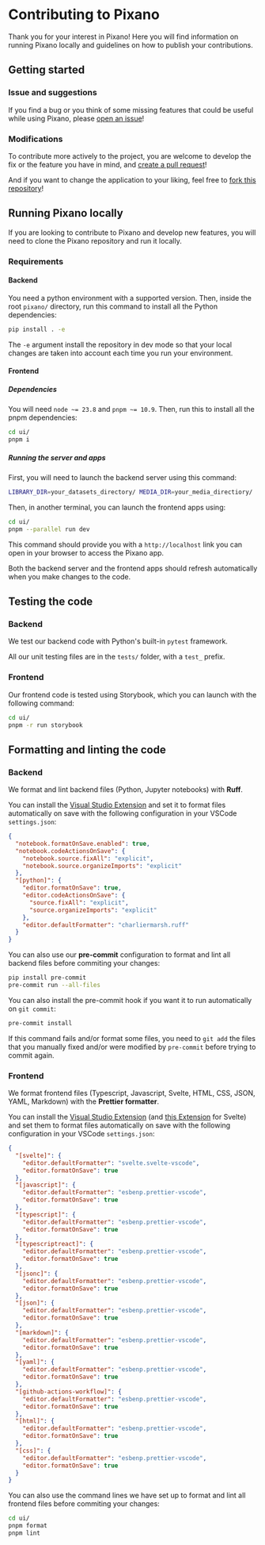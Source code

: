 # Contributing to Pixano

Thank you for your interest in Pixano! Here you will find information on running Pixano locally and guidelines on how to publish your contributions.

## Getting started

### Issue and suggestions

If you find a bug or you think of some missing features that could be useful while using Pixano, please [open an issue](https://github.com/pixano/pixano/issues)!

### Modifications

To contribute more actively to the project, you are welcome to develop the fix or the feature you have in mind, and [create a pull request](https://github.com/pixano/pixano/pulls)!

And if you want to change the application to your liking, feel free to [fork this repository](https://github.com/pixano/pixano/fork)!

## Running Pixano locally

If you are looking to contribute to Pixano and develop new features, you will need to clone the Pixano repository and run it locally.

### Requirements

#### Backend

You need a python environment with a supported version. Then, inside the root `pixano/` directory, run this command to install all the Python dependencies:

```bash
pip install . -e
```

The `-e` argument install the repository in dev mode so that your local changes are taken into account each time you run your environment.

#### Frontend

##### Dependencies

You will need `node ~= 23.8` and `pnpm ~= 10.9`. Then, run this to install all the pnpm dependencies:

```bash
cd ui/
pnpm i
```

##### Running the server and apps

First, you will need to launch the backend server using this command:

```bash
LIBRARY_DIR=your_datasets_directory/ MEDIA_DIR=your_media_directiory/  uvicorn pixano.app:create_app --factory --reload
```

Then, in another terminal, you can launch the frontend apps using:

```bash
cd ui/
pnpm --parallel run dev
```

This command should provide you with a `http://localhost` link you can open in your browser to access the Pixano app.

Both the backend server and the frontend apps should refresh automatically when you make changes to the code.

## Testing the code

### Backend

We test our backend code with Python's built-in `pytest` framework.

All our unit testing files are in the `tests/` folder, with a `test_` prefix.

### Frontend

Our frontend code is tested using Storybook, which you can launch with the following command:

```bash
cd ui/
pnpm -r run storybook
```

## Formatting and linting the code

### Backend

We format and lint backend files (Python, Jupyter notebooks) with **Ruff**.

You can install the [Visual Studio Extension](https://marketplace.visualstudio.com/items?itemName=charliermarsh.ruff) and set it to format files automatically on save with the following configuration in your VSCode `settings.json`:

```json
{
  "notebook.formatOnSave.enabled": true,
  "notebook.codeActionsOnSave": {
    "notebook.source.fixAll": "explicit",
    "notebook.source.organizeImports": "explicit"
  },
  "[python]": {
    "editor.formatOnSave": true,
    "editor.codeActionsOnSave": {
      "source.fixAll": "explicit",
      "source.organizeImports": "explicit"
    },
    "editor.defaultFormatter": "charliermarsh.ruff"
  }
}
```

You can also use our **pre-commit** configuration to format and lint all backend files before commiting your changes:

```bash
pip install pre-commit
pre-commit run --all-files
```

You can also install the pre-commit hook if you want it to run automatically on `git commit`:

```bash
pre-commit install
```

If this command fails and/or format some files, you need to `git add` the files that you manually fixed and/or were modified by `pre-commit` before trying to commit again.

### Frontend

We format frontend files (Typescript, Javascript, Svelte, HTML, CSS, JSON, YAML, Markdown) with the **Prettier formatter**.

You can install the <a href="https://marketplace.visualstudio.com/items?itemName=esbenp.prettier-vscode" target="_blank">Visual Studio Extension</a> (and <a href="https://marketplace.visualstudio.com/items?itemName=svelte.svelte-vscode
" target="_blank">this Extension</a> for Svelte) and set them to format files automatically on save with the following configuration in your VSCode `settings.json`:

```json
{
  "[svelte]": {
    "editor.defaultFormatter": "svelte.svelte-vscode",
    "editor.formatOnSave": true
  },
  "[javascript]": {
    "editor.defaultFormatter": "esbenp.prettier-vscode",
    "editor.formatOnSave": true
  },
  "[typescript]": {
    "editor.defaultFormatter": "esbenp.prettier-vscode",
    "editor.formatOnSave": true
  },
  "[typescriptreact]": {
    "editor.defaultFormatter": "esbenp.prettier-vscode",
    "editor.formatOnSave": true
  },
  "[jsonc]": {
    "editor.defaultFormatter": "esbenp.prettier-vscode",
    "editor.formatOnSave": true
  },
  "[json]": {
    "editor.defaultFormatter": "esbenp.prettier-vscode",
    "editor.formatOnSave": true
  },
  "[markdown]": {
    "editor.defaultFormatter": "esbenp.prettier-vscode",
    "editor.formatOnSave": true
  },
  "[yaml]": {
    "editor.defaultFormatter": "esbenp.prettier-vscode",
    "editor.formatOnSave": true
  },
  "[github-actions-workflow]": {
    "editor.defaultFormatter": "esbenp.prettier-vscode",
    "editor.formatOnSave": true
  },
  "[html]": {
    "editor.defaultFormatter": "esbenp.prettier-vscode",
    "editor.formatOnSave": true
  },
  "[css]": {
    "editor.defaultFormatter": "esbenp.prettier-vscode",
    "editor.formatOnSave": true
  }
}
```

You can also use the command lines we have set up to format and lint all frontend files before commiting your changes:

```bash
cd ui/
pnpm format
pnpm lint
```
